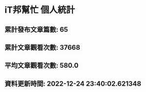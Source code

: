 # iT邦幫忙 個人統計
## 累計發布文章篇數: 65
## 累計文章觀看次數: 37668
## 平均文章觀看次數: 580.0
## 資料更新時間: 2022-12-24 23:40:02.621348